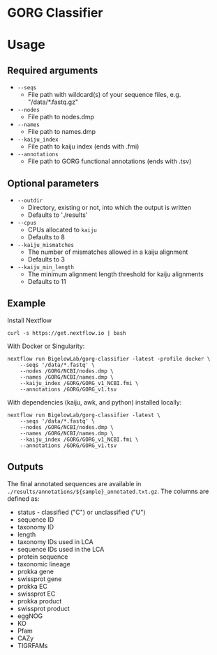 # GORG Classifier

# Usage

## Required arguments

+ `--seqs`
    + File path with wildcard(s) of your sequence files, e.g. "/data/*.fastq.gz"
+ `--nodes`
    + File path to nodes.dmp
+ `--names`
    + File path to names.dmp
+ `--kaiju_index`
    + File path to kaiju index (ends with .fmi)
+ `--annotations`
    + File path to GORG functional annotations (ends with .tsv)

## Optional parameters

+ `--outdir`
    + Directory, existing or not, into which the output is written
    + Defaults to './results'
+ `--cpus`
    + CPUs allocated to `kaiju`
    + Defaults to 8
+ `--kaiju_mismatches`
    + The number of mismatches allowed in a kaiju alignment
    + Defaults to 3
+ `--kaiju_min_length`
    + The minimum alignment length threshold for kaiju alignments
    + Defaults to 11

## Example

Install Nextflow

```
curl -s https://get.nextflow.io | bash
```

With Docker or Singularity:

```
nextflow run BigelowLab/gorg-classifier -latest -profile docker \
    --seqs '/data/*.fastq' \
    --nodes /GORG/NCBI/nodes.dmp \
    --names /GORG/NCBI/names.dmp \
    --kaiju_index /GORG/GORG_v1_NCBI.fmi \
    --annotations /GORG/GORG_v1.tsv
```

With dependencies (kaiju, awk, and python) installed locally:

```
nextflow run BigelowLab/gorg-classifier -latest \
    --seqs '/data/*.fastq' \
    --nodes /GORG/NCBI/nodes.dmp \
    --names /GORG/NCBI/names.dmp \
    --kaiju_index /GORG/GORG_v1_NCBI.fmi \
    --annotations /GORG/GORG_v1.tsv
```

## Outputs

The final annotated sequences are available in `./results/annotations/${sample}_annotated.txt.gz`. The columns
are defined as:

+ status - classified ("C") or unclassified ("U")
+ sequence ID
+ taxonomy ID
+ length
+ taxonomy IDs used in LCA
+ sequence IDs used in the LCA
+ protein sequence
+ taxonomic lineage
+ prokka gene
+ swissprot gene
+ prokka EC
+ swissprot EC
+ prokka product
+ swissprot product
+ eggNOG
+ KO
+ Pfam
+ CAZy
+ TIGRFAMs
